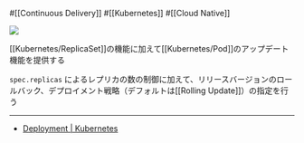 #[[Continuous Delivery]] #[[Kubernetes]] #[[Cloud Native]]

![](https://github.com/kubernetes/community/raw/master/icons/png/resources/labeled/deploy-128.png)

[[Kubernetes/ReplicaSet]]の機能に加えて[[Kubernetes/Pod]]のアップデート機能を提供する

`spec.replicas` によるレプリカの数の制御に加えて、リリースバージョンのロールバック、デプロイメント戦略（デフォルトは[[Rolling Update]]）の指定を行う

---

- [Deployment | Kubernetes](https://kubernetes.io/ja/docs/concepts/workloads/controllers/deployment/)
